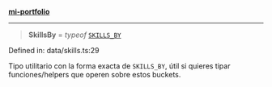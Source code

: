 [**mi-portfolio**](../../../README.md)

***

> **SkillsBy** = *typeof* [`SKILLS_BY`](../variables/SKILLS_BY.md)

Defined in: data/skills.ts:29

Tipo utilitario con la forma exacta de `SKILLS_BY`,
útil si quieres tipar funciones/helpers que operen sobre estos buckets.
